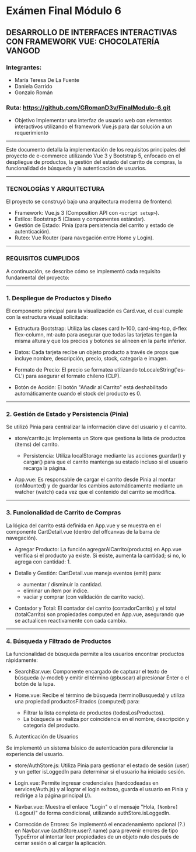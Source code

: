 # Exámen Final Módulo 6 
## DESARROLLO DE INTERFACES INTERACTIVAS CON FRAMEWORK VUE: CHOCOLATERÍA VANGOD
### Integrantes: 
- María Teresa De La Fuente
- Daniela Garrido 
- Gonzalo Román

### Ruta: https://github.com/GRomanD3v/FinalModulo-6.git

- Objetivo
Implementar una interfaz de usuario web con elementos interactivos
utilizando el framework Vue.js para dar solución a un requerimiento

---
Este documento detalla la implementación de los requisitos principales del proyecto de e-commerce utilizando Vue 3 y Bootstrap 5, enfocado en el despliegue de productos, la gestión del estado del carrito de compras, la funcionalidad de búsqueda y la autenticación de usuarios.

---

### TECNOLOGÍAS Y ARQUITECTURA

El proyecto se construyó bajo una arquitectura moderna de frontend:
- Framework: Vue.js 3 (Composition API con `<script setup>`).
- Estilos: Bootstrap 5 (Clases y componentes estándar).
- Gestión de Estado: Pinia (para persistencia del carrito y estado de autenticación).
- Ruteo: Vue Router (para navegación entre Home y Login).

---

### REQUISITOS CUMPLIDOS

A continuación, se describe cómo se implementó cada requisito fundamental del proyecto:

---
### 1. Despliegue de Productos y Diseño

El componente principal para la visualización es Card.vue, el cual cumple con la estructura visual solicitada:

- Estructura Bootstrap: Utiliza las clases card h-100, card-img-top, d-flex flex-column, mt-auto para asegurar que todas las tarjetas tengan la misma altura y que los precios y botones se alineen en la parte inferior.

- Datos: Cada tarjeta recibe un objeto producto a través de props que incluye nombre, descripción, precio, stock, categoría e imagen.

- Formato de Precio: El precio se formatea utilizando toLocaleString('es-CL') para asegurar el formato chileno (CLP).

- Botón de Acción: El botón "Añadir al Carrito" está deshabilitado automáticamente cuando el stock del producto es 0. 

---
### 2. Gestión de Estado y Persistencia (Pinia)

Se utilizó Pinia para centralizar la información clave del usuario y el carrito.
- store/carrito.js: Implementa un Store que gestiona la lista de productos (items) del carrito.
    - Persistencia: Utiliza localStorage mediante las acciones guardar() y cargar() para que el carrito mantenga su estado incluso si el usuario recarga la página.

- App.vue: Es responsable de cargar el carrito desde Pinia al montar (onMounted) y de guardar los cambios automáticamente mediante un watcher (watch) cada vez que el contenido del carrito se modifica.

---

### 3. Funcionalidad de Carrito de Compras
La lógica del carrito está definida en App.vue y se muestra en el componente CartDetail.vue (dentro del offcanvas de la barra de navegación).

- Agregar Producto: La función agregarAlCarrito(producto) en App.vue verifica si el producto ya existe. Si existe, aumenta la cantidad; si no, lo agrega con cantidad: 1.

- Detalle y Gestión: CartDetail.vue maneja eventos (emit) para:
    - aumentar / disminuir la cantidad.
    - eliminar un ítem por índice.
    - vaciar y comprar (con validación de carrito vacío).

- Contador y Total: El contador del carrito (contadorCarrito) y el total (totalCarrito) son propiedades computed en App.vue, asegurando que se actualicen reactivamente con cada cambio.

---

### 4. Búsqueda y Filtrado de Productos

La funcionalidad de búsqueda permite a los usuarios encontrar productos rápidamente:

- SearchBar.vue: Componente encargado de capturar el texto de búsqueda (v-model) y emitir el término (@buscar) al presionar Enter o el botón de la lupa.

- Home.vue: Recibe el término de búsqueda (terminoBusqueda) y utiliza una propiedad productosFiltrados (computed) para:
    
    - Filtrar la lista completa de productos (todosLosProductos).
    - La búsqueda se realiza por coincidencia en el nombre, descripción y categoría del producto.

5. Autenticación de Usuarios

Se implementó un sistema básico de autenticación para diferenciar la experiencia del usuario.

- store/AuthStore.js: Utiliza Pinia para gestionar el estado de sesión (user) y un getter isLoggedIn para determinar si el usuario ha iniciado sesión.

- Login.vue: Permite ingresar credenciales (hardcodeadas en services/Auth.js) y al lograr el login exitoso, guarda el usuario en Pinia y redirige a la página principal (/).

- Navbar.vue: Muestra el enlace "Login" o el mensaje "Hola, `[Nombre]` (Logout)" de forma condicional, utilizando authStore.isLoggedIn.

- Corrección de Errores: Se implementó el encadenamiento opcional (?.) en Navbar.vue (authStore.user?.name) para prevenir errores de tipo TypeError al intentar leer propiedades de un objeto nulo después de cerrar sesión o al cargar la aplicación.